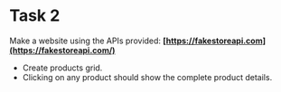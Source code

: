 # **Task 2**

Make a website using the APIs provided: **[https://fakestoreapi.com](https://fakestoreapi.com/)**

- Create products grid.
- Clicking on any product should show the complete product details.
